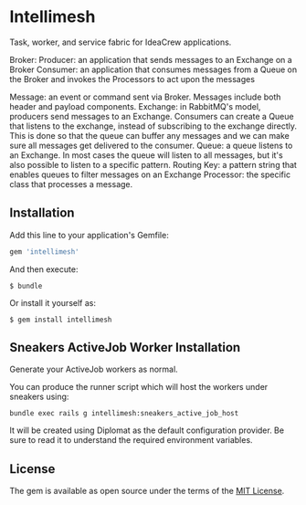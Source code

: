 # Intellimesh

Task, worker, and service fabric for IdeaCrew applications.

Broker: 
Producer: an application that sends messages to an Exchange on a Broker
Consumer: an application that consumes messages from a Queue on the Broker and invokes the Processors to act upon the messages

Message: an event or command sent via Broker. Messages include both header and payload components.
Exchange: in RabbitMQ's model, producers send messages to an Exchange. Consumers can create a Queue that listens to the exchange, instead of subscribing to the exchange directly. This is done so that the queue can buffer any messages and we can make sure all messages get delivered to the consumer.
Queue: a queue listens to an Exchange. In most cases the queue will listen to all messages, but it's also possible to listen to a specific pattern.
Routing Key: a pattern string that enables queues to filter messages on an Exchange
Processor: the specific class that processes a message.


## Installation

Add this line to your application's Gemfile:

```ruby
gem 'intellimesh'
```

And then execute:

    $ bundle

Or install it yourself as:

    $ gem install intellimesh

## Sneakers ActiveJob Worker Installation

Generate your ActiveJob workers as normal.

You can produce the runner script which will host the workers under sneakers using:

```
bundle exec rails g intellimesh:sneakers_active_job_host
```

It will be created using Diplomat as the default configuration provider.  Be sure to read it to understand the required environment variables.

## License

The gem is available as open source under the terms of the [MIT License](https://opensource.org/licenses/MIT).
